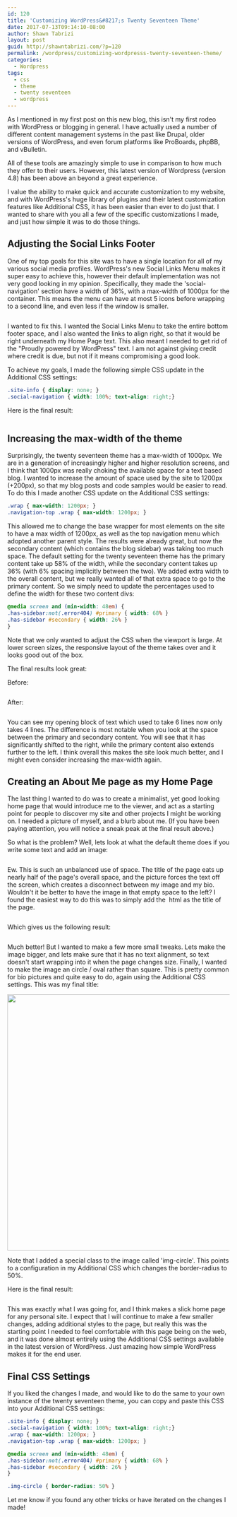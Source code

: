 ```yaml
---
id: 120
title: 'Customizing WordPress&#8217;s Twenty Seventeen Theme'
date: 2017-07-13T09:14:10-08:00
author: Shawn Tabrizi
layout: post
guid: http://shawntabrizi.com/?p=120
permalink: /wordpress/customizing-wordpresss-twenty-seventeen-theme/
categories:
  - Wordpress
tags:
  - css
  - theme
  - twenty seventeen
  - wordpress
---
```

<p>As I mentioned in my first post on this new blog, this isn't my first rodeo with WordPress or blogging in general. I have actually used a number of different content management systems in the past like Drupal, older versions of WordPress, and even forum platforms like ProBoards, phpBB, and vBulletin.</p>

<p>All of these tools are amazingly simple to use in comparison to how much they offer to their users. However, this latest version of Wordpress (version 4.8) has been above an beyond a great experience.</p>

<p>I value the ability to make quick and accurate customization to my website, and with WordPress's huge library of plugins and their latest customization features like Additional CSS, it has been easier than ever to do just that. I wanted to share with you all a few of the specific customizations I made, and just how simple it was to do those things.</p>

<h2>Adjusting the Social Links Footer</h2>
<p>One of my top goals for this site was to have a single location for all of my various social media profiles. WordPress's new Social Links Menu makes it super easy to achieve this, however their default implementation was not very good looking in my opinion. Specifically, they made the 'social-navigation' section have a width of 36%, with a max-width of 1000px for the container. This means the menu can have at most 5 icons before wrapping to a second line, and even less if the window is smaller.</p>

<img class="alignnone size-full wp-image-122 " src="http://shawntabrizi.com/wordpress/wp-content/uploads/2017/07/img_59672cc771bb5.png" alt="" />

<p>I wanted to fix this. I wanted the Social Links Menu to take the entire bottom footer space, and I also wanted the links to align right, so that it would be right underneath my Home Page text. This also meant I needed to get rid of the "Proudly powered by WordPress" text. I am not against giving credit where credit is due, but not if it means compromising a good look.</p>

<p>To achieve my goals, I made the following simple CSS update in the Additional CSS settings:</p>

```css
.site-info { display: none; }
.social-navigation { width: 100%; text-align: right;}
```

<p>Here is the final result:</p>
<p id="WsCPeLC"><img class="alignnone size-full wp-image-123 " src="http://shawntabrizi.com/wordpress/wp-content/uploads/2017/07/img_59672e036f9d9.png" alt="" /></p>

<h2>Increasing the max-width of the theme</h2>
<p>Surprisingly, the twenty seventeen theme has a max-width of 1000px. We are in a generation of increasingly higher and higher resolution screens, and I think that 1000px was really choking the available space for a text based blog. I wanted to increase the amount of space used by the site to 1200px (+200px), so that my blog posts and code samples would be easier to read. To do this I made another CSS update on the Additional CSS settings:</p>

```css
.wrap { max-width: 1200px; }
.navigation-top .wrap { max-width: 1200px; }
```

<p>This allowed me to change the base wrapper for most elements on the site to have a max width of 1200px, as well as the top navigation menu which adopted another parent style. The results were already great, but now the secondary content (which contains the blog sidebar) was taking too much space. The default setting for the twenty seventeen theme has the primary content take up 58% of the width, while the secondary content takes up 36% (with 6% spacing implicitly between the two). We added extra width to the overall content, but we really wanted all of that extra space to go to the primary content. So we simply need to update the percentages used to define the width for these two content divs:</p>

```css
@media screen and (min-width: 48em) {
.has-sidebar:not(.error404) #primary { width: 68% }
.has-sidebar #secondary { width: 26% }
}
```

<p>Note that we only wanted to adjust the CSS when the viewport is large. At lower screen sizes, the responsive layout of the theme takes over and it looks good out of the box.</p>

<p>The final results look great:</p>

<p>Before:</p>
<p id="iTABZJK"><img class="alignnone size-full wp-image-128 " src="http://shawntabrizi.com/wordpress/wp-content/uploads/2017/07/img_5967329b806b6.png" alt="" /></p>

<p>After:</p>
<p id="iirbbLD"><img class="alignnone size-full wp-image-127 " src="http://shawntabrizi.com/wordpress/wp-content/uploads/2017/07/img_596731d138858.png" alt="" /></p>

<p>You can see my opening block of text which used to take 6 lines now only takes 4 lines. The difference is most notable when you look at the space between the primary and secondary content. You will see that it has significantly shifted to the right, while the primary content also extends further to the left. I think overall this makes the site look much better, and I might even consider increasing the max-width again.</p>

<h2>Creating an About Me page as my Home Page</h2>
<p>The last thing I wanted to do was to create a minimalist, yet good looking home page that would introduce me to the viewer, and act as a starting point for people to discover my site and other projects I might be working on. I needed a picture of myself, and a blurb about me. (If you have been paying attention, you will notice a sneak peak at the final result above.)</p>

<p>So what is the problem? Well, lets look at what the default theme does if you write some text and add an image:</p>
<p id="rNUJDbT"><img class="alignnone size-full wp-image-129 " src="http://shawntabrizi.com/wordpress/wp-content/uploads/2017/07/img_596735c8542b0.png" alt="" /></p>

<p>Ew. This is such an unbalanced use of space. The title of the page eats up nearly half of the page's overall space, and the picture forces the text off the screen, which creates a disconnect between my image and my bio. Wouldn't it be better to have the image in that empty space to the left? I found the easiest way to do this was to simply add the <img> html as the title of the page.</p>

<p id="zvZiYwJ"><img class="alignnone size-full wp-image-130 " src="http://shawntabrizi.com/wordpress/wp-content/uploads/2017/07/img_596736809faf0.png" alt="" /></p>

<p>Which gives us the following result:</p>
<p id="ERITMoI"><img class="alignnone size-full wp-image-131 " src="http://shawntabrizi.com/wordpress/wp-content/uploads/2017/07/img_596736a48bb9f.png" alt="" /></p>

<p>Much better! But I wanted to make a few more small tweaks. Lets make the image bigger, and lets make sure that it has no text alignment, so text doesn't start wrapping into it when the page changes size. Finally, I wanted to make the image an circle / oval rather than square. This is pretty common for bio pictures and quite easy to do, again using the Additional CSS settings. This was my final title:</p>

<pre><img class="<strong>img-circle</strong> wp-image-103 size-large alignnone" src="http://shawntabrizi.com/wordpress/wp-content/uploads/2017/07/19453121_1568143886560829_337872348308545095_o-927x1024.jpg" alt="" width="525" height="580" /></pre>

<p>Note that I added a special class to the image called 'img-circle'. This points to a configuration in my Additional CSS which changes the border-radius to 50%.</p>

<p>Here is the final result:</p>
<p id="jzBgFLM"><img class="alignnone size-full wp-image-133 " src="http://shawntabrizi.com/wordpress/wp-content/uploads/2017/07/img_5967381f5095a.png" alt="" /></p>

<p>This was exactly what I was going for, and I think makes a slick home page for any personal site. I expect that I will continue to make a few smaller changes, adding additional styles to the page, but really this was the starting point I needed to feel comfortable with this page being on the web, and it was done almost entirely using the Additional CSS settings available in the latest version of WordPress. Just amazing how simple WordPress makes it for the end user.</p>

<h2>Final CSS Settings</h2>
<p>If you liked the changes I made, and would like to do the same to your own instance of the twenty seventeen theme, you can copy and paste this CSS into your Additional CSS settings:</p>

```css
.site-info { display: none; }
.social-navigation { width: 100%; text-align: right;}
.wrap { max-width: 1200px; }
.navigation-top .wrap { max-width: 1200px; }

@media screen and (min-width: 48em) {
.has-sidebar:not(.error404) #primary { width: 68% }
.has-sidebar #secondary { width: 26% }
}

.img-circle { border-radius: 50% }
```

<p>Let me know if you found any other tricks or have iterated on the changes I made!</p>